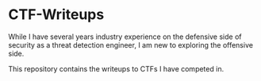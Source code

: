 # CTF-Writeups

While I have several years industry experience on the defensive side of security as a threat detection engineer, I am new to exploring the offensive side.

This repository contains the writeups to CTFs I have competed in.
